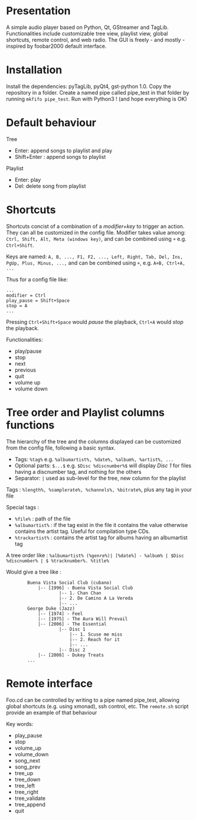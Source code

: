 Presentation
=============

A simple audio player based on Python, Qt, GStreamer and TagLib. Functionalities include customizable tree view, playlist view, global shortcuts, remote control, and web radio. The GUI is freely - and mostly - inspired by foobar2000 default interface.


<!---
![Alt text](/relative/path/to/img.jpg?raw=true "Optional Title")
-->

Installation
=============
Install the dependencies: pyTagLib, pyQt4, gst-python 1.0. Copy the repository in a folder. Create a named pipe called pipe_test in that folder by running `mkfifo pipe_test`. Run with Python3 ! (and hope everything is OK)


Default behaviour
=============

Tree	
- Enter: append songs to playlist and play
- Shift+Enter : append songs to playlist

Playlist
- Enter: play
- Del: delete song from playlist 


Shortcuts
=============

Shortcuts concist of a combination of a *modifier+key* to trigger an action. They can all be customized in the config file. Modifier takes value among: `Ctrl, Shift, Alt, Meta (windows key)`, and can be combined using `+` e.g. `Ctrl+Shift`.

Keys are named: `A, B, ..., F1, F2, ..., Left, Right, Tab, Del, Ins, PgUp, Plus, Minus, ...,` and can be combined using `+`, e.g. `A+B, Ctrl+A, ... `

Thus for a config file like:
```
...
modifier = Ctrl
play_pause = Shift+Space
stop = A
...
```
Pressing `Ctrl+Shift+Space` would *pause* the playback, `Ctrl+A` would *stop* the playback.

Functionalities:
- play/pause
- stop
- next
- previous
- quit
- volume up
- volume down


Tree order and Playlist columns functions
=============


The hierarchy of the tree and the columns displayed can be customized from the config file, following a basic syntax.
- Tags: `%tag%` e.g. `%albumartist%, %date%, %album%, %artist%, ...`
- Optional parts: `$...$` e.g. `$Disc %discnumber%$` will display *Disc 1*
		for files having a discnumber tag, and nothing for the others
- Separator: `|` used as sub-level for the tree, new column for the playlist
	
Tags : `%length%, %samplerate%, %channels%, %bitrate%`, plus any tag in your file

Special tags : 
- `%file%` : path of the file
- `%albumartist%` : if the tag exist in the file it contains the value otherwise contains the artist tag. Useful for compilation type CDs.
- `%trackartist%` : contains the artist tag for albums having an albumartist tag


A tree order like : `%albumartist% (%genre%)| [%date%] - %album% | $Disc %discnumber% | $ %tracknumber%. %title%`

Would give a tree like :

```
		Buena Vista Social Club (cubano)
			|-- [1996] - Buena Vista Social Club
					|-- 1. Chan Chan
					|-- 2. De Camino A La Vereda
					|-- ...
		George Duke (Jazz)
			|-- [1974] - Feel
			|-- [1975] - The Aura Will Prevail
			|-- [2006] - The Essential
					|-- Disc 1
						|-- 1. Scuse me miss
						|-- 2. Reach for it
						|-- ...
					|-- Disc 2
			|-- [2008] - Dukey Treats
		...	
```		
	
Remote interface
=============

Foo.cd can be controlled by writing to a pipe named pipe_test, 
allowing global shortcuts (e.g. using xmonad), ssh control, etc. The `remote.sh` script provide an example of that behaviour

Key words:
- play_pause
- stop
- volume_up
- volume_down
- song_next
- song_prev
- tree_up
- tree_down
- tree_left
- tree_right
- tree_validate
- tree_append
- quit
